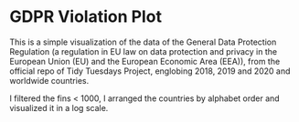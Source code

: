
# GDPR Violation Plot

This is a simple visualization of the data of the General Data Protection Regulation (a regulation in EU law on 
data protection and privacy in the European Union (EU) and the European Economic Area (EEA)), from the official repo 
of Tidy Tuesdays Project, englobing 2018, 2019 and 2020 and worldwide countries. 

I filtered the fins < 1000, I arranged the countries by alphabet order and visualized it in a log scale. 

